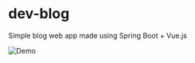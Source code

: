 # dev-blog
Simple blog web app made using Spring Boot + Vue.js

![Demo](https://user-images.githubusercontent.com/70838429/121809679-677e6800-cc66-11eb-96de-d455b752cd45.gif)
